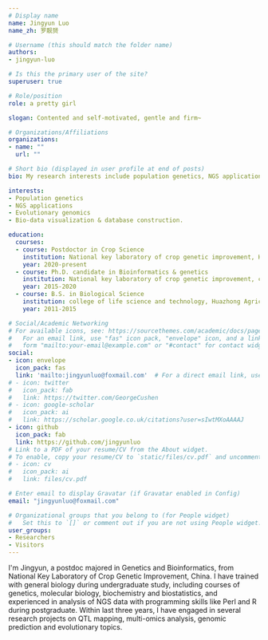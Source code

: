 ```yaml
---
# Display name
name: Jingyun Luo
name_zh: 罗靓赟

# Username (this should match the folder name)
authors:
- jingyun-luo

# Is this the primary user of the site?
superuser: true

# Role/position
role: a pretty girl

slogan: Contented and self-motivated, gentle and firm~

# Organizations/Affiliations
organizations:
- name: ""
  url: ""

# Short bio (displayed in user profile at end of posts)
bio: My research interests include population genetics, NGS applications, evolutionary genomics, bio-data visualization and database construction.

interests:
- Population genetics
- NGS applications
- Evolutionary genomics
- Bio-data visualization & database construction.

education:
  courses:
  - course: Postdoctor in Crop Science
    institution: National key laboratory of crop genetic improvement, Huazhong Agricultural University
    year: 2020-present
  - course: Ph.D. candidate in Bioinformatics & genetics
    institution: National key laboratory of crop genetic improvement, college of life science and technology, Huazhong Agricultural University
    year: 2015-2020
  - course: B.S. in Biological Science
    institution: college of life science and technology, Huazhong Agricultural University
    year: 2011-2015

# Social/Academic Networking
# For available icons, see: https://sourcethemes.com/academic/docs/page-builder/#icons
#   For an email link, use "fas" icon pack, "envelope" icon, and a link in the
#   form "mailto:your-email@example.com" or "#contact" for contact widget.
social:
- icon: envelope
  icon_pack: fas
  link: 'mailto:jingyunluo@foxmail.com'  # For a direct email link, use "mailto:test@example.org".
# - icon: twitter
#   icon_pack: fab
#   link: https://twitter.com/GeorgeCushen
# - icon: google-scholar
#   icon_pack: ai
#   link: https://scholar.google.co.uk/citations?user=sIwtMXoAAAAJ
- icon: github
  icon_pack: fab
  link: https://github.com/jingyunluo
# Link to a PDF of your resume/CV from the About widget.
# To enable, copy your resume/CV to `static/files/cv.pdf` and uncomment the lines below.
# - icon: cv
#   icon_pack: ai
#   link: files/cv.pdf

# Enter email to display Gravatar (if Gravatar enabled in Config)
email: "jingyunluo@foxmail.com"

# Organizational groups that you belong to (for People widget)
#   Set this to `[]` or comment out if you are not using People widget.
user_groups:
- Researchers
- Visitors
---
```


I'm Jingyun, a postdoc majored in Genetics and Bioinformatics, from National Key Laboratory of Crop Genetic Improvement, China. I have trained with general biology during undergraduate study, including courses of genetics, molecular biology, biochemistry and biostatistics, and experienced in analysis of NGS data with programming skills like Perl and R during postgraduate. Within last three years, I have engaged in several research projects on QTL mapping, multi-omics analysis, genomic prediction and evolutionary topics.